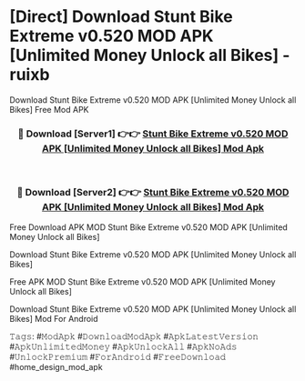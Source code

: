 # [Direct] Download Stunt Bike Extreme v0.520 MOD APK [Unlimited Money Unlock all Bikes] - ruixb
Download Stunt Bike Extreme v0.520 MOD APK [Unlimited Money Unlock all Bikes] Free Mod APK

<div align="center">
<h3>🔴 Download [Server1] 👉👉 <a href="https://apk-comot.site?title=Stunt_Bike_Extreme_v0.520_MOD_APK_[Unlimited_Money_Unlock_all_Bikes]">Stunt Bike Extreme v0.520 MOD APK [Unlimited Money Unlock all Bikes] Mod Apk</a></h3><br>

<h3>🔴 Download [Server2] 👉👉 <a href="https://apk-comot.site?title=Stunt_Bike_Extreme_v0.520_MOD_APK_[Unlimited_Money_Unlock_all_Bikes]">Stunt Bike Extreme v0.520 MOD APK [Unlimited Money Unlock all Bikes] Mod Apk</a></h3>
</div>


Free Download APK MOD Stunt Bike Extreme v0.520 MOD APK [Unlimited Money Unlock all Bikes]

Download Stunt Bike Extreme v0.520 MOD APK [Unlimited Money Unlock all Bikes] 

Free APK MOD Stunt Bike Extreme v0.520 MOD APK [Unlimited Money Unlock all Bikes] 

Download Stunt Bike Extreme v0.520 MOD APK [Unlimited Money Unlock all Bikes] Mod For Android

𝚃𝚊𝚐𝚜: #𝙼𝚘𝚍𝙰𝚙𝚔 #𝙳𝚘𝚠𝚗𝚕𝚘𝚊𝚍𝙼𝚘𝚍𝙰𝚙𝚔 #𝙰𝚙𝚔𝙻𝚊𝚝𝚎𝚜𝚝𝚅𝚎𝚛𝚜𝚒𝚘𝚗 #𝙰𝚙𝚔𝚄𝚗𝚕𝚒𝚖𝚒𝚝𝚎𝚍𝙼𝚘𝚗𝚎𝚢 #𝙰𝚙𝚔𝚄𝚗𝚕𝚘𝚌𝚔𝙰𝚕𝚕 #𝙰𝚙𝚔𝙽𝚘𝙰𝚍𝚜 #𝚄𝚗𝚕𝚘𝚌𝚔𝙿𝚛𝚎𝚖𝚒𝚞𝚖 #𝙵𝚘𝚛𝙰𝚗𝚍𝚛𝚘𝚒𝚍 #𝙵𝚛𝚎𝚎𝙳𝚘𝚠𝚗𝚕𝚘𝚊𝚍 #home_design_mod_apk